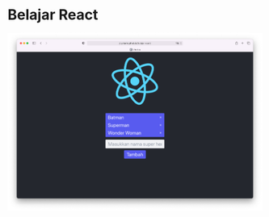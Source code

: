 # Belajar React

<p align="center">
    <a href="https://pikarin.github.io/belajar-react" target="_blank">
    <img alt="screen shot" src="https://github.com/pikarin/belajar-react/blob/main/screenshot.png?raw=true">
    </a>
</p>